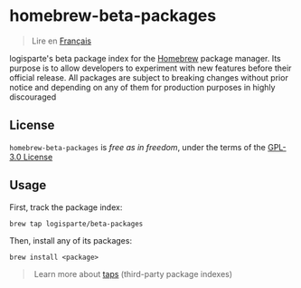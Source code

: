 # homebrew-beta-packages

> Lire en [Français](/docs/README.fr.md)

logisparte's beta package index for the [Homebrew](https://brew.sh) package manager. Its purpose
is to allow developers to experiment with new features before their official release. All
packages are subject to breaking changes without prior notice and depending on any of them for
production purposes in highly discouraged

## License

`homebrew-beta-packages` is _free as in freedom_, under the terms of the
[GPL-3.0 License](/LICENSE)

## Usage

First, track the package index:

```shell
brew tap logisparte/beta-packages
```

Then, install any of its packages:

```shell
brew install <package>
```

> Learn more about [taps](https://docs.brew.sh/Taps) (third-party package indexes)
